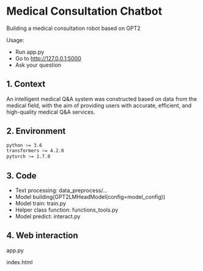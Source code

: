 # Medical Consultation Chatbot
Building a medical consultation robot based on GPT2

Usage:
 - Run app.py
 - Go to http://127.0.0.1:5000
 - Ask your question

## 1. Context
An intelligent medical Q&A system was constructed based on data from the medical field, with the aim of providing users with accurate, efficient, and high-quality medical Q&A services.

## 2. Environment
```bash
python >= 3.6
transformers >= 4.2.0
pytorch >= 1.7.0
```
## 3. Code
 - Text processing: data_preprocess/...
 - Model building(GPT2LMHeadModel(config=model_config))
 - Model train: train.py
 - Helper class function: functions_tools.py
 - Model predict: interact.py

## 4. Web interaction
app.py

index.html